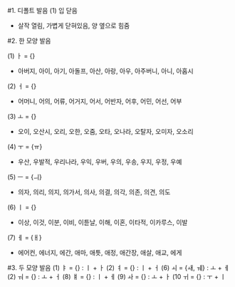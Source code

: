 #1. 디폴트 발음
(1) 입 닫음
  - 살작 열림, 가볍게 닫혀있음, 양 옆으로 힘줌   
  
#2. 한 모양 발음
<!-- 대표자 -->
(1) ㅏ = {}
  - 아버지, 아이, 아기, 아돌프, 아산, 아랑, 아우, 아주버니, 아니, 아홉시

(2) ㅓ = {}
  - 어머니, 어의, 어류, 어거지, 어서, 어반자, 어후, 어민, 어선, 어부

(3) ㅗ = {}
  - 오이, 오산시, 오리, 오한, 오줌, 오타, 오나라, 오탈자, 오미자, 오소리

(4) ㅜ = {ㅠ}
  - 우산, 우발적, 우리나라, 우익, 우버, 우의, 우송, 우지, 우정, 우예

(5) ㅡ = {ㅢ}
  - 의자, 의리, 의지, 의가서, 의사, 의결, 의각, 의존, 의견, 의도

(6) ㅣ = {}
  - 이상, 이것, 이분, 이비, 이튿날, 이해, 이혼, 이타적, 이카루스, 이발

(7) ㅔ = {ㅐ}
  - 에어컨, 에너지, 에간, 애마, 애틋, 애정, 애간장, 애살, 애교, 에게

#3. 두 모양 발음
(1) ㅑ = {} : ㅣ + ㅏ
(2) ㅕ = {} : ㅣ + ㅓ
(6) ㅚ = {ㅙ, ㅞ} : ㅗ + ㅔ
(2) ㅝ = {} : ㅗ + ㅓ
(8) ㅒ = {} : ㅣ + ㅔ
(9) ㅘ = {}  : ㅗ + ㅏ
(10 ㅟ = {}  : ㅜ + ㅣ
